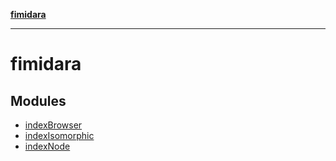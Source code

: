 [**fimidara**](README.md)

***

# fimidara

## Modules

- [indexBrowser](indexBrowser/README.md)
- [indexIsomorphic](indexIsomorphic/README.md)
- [indexNode](indexNode/README.md)
